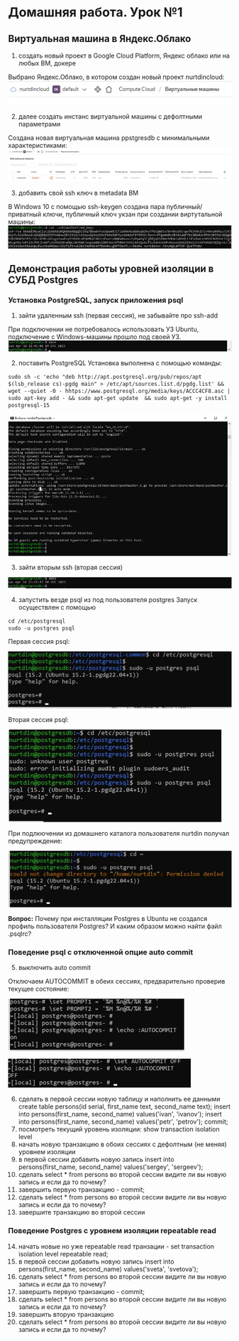 # Домашняя работа. Урок №1

## Виртуальная машина в Яндекс.Облако
1. создать новый проект в Google Cloud Platform, Яндекс облако или на любых ВМ, докере

Выбрано Яндекс.Облако, в котором создан новый проект nurtdincloud:
![Новый проект в Яндекс.Облако](/images/img1.jpg "Проект в Яндекс.Облако")

2. далее создать инстанс виртуальной машины с дефолтными параметрами

Создана новая виртуальная машина ppstgresdb с минимальными характеристиками:
![Экземпляр виртуальной машины в Яндекс.Облако](/images/img2.jpg "Экземпляр ВМ в Яндекс.Облако")

3. добавить свой ssh ключ в metadata ВМ

В Windows 10 с помощью ssh-keygen создана пара публичный/приватный ключи, публичный ключ укзан при создании виртутальной машины:
![Публичный ключ для виртуальной машины в Яндекс.Облако](/images/img3.jpg "Публичный ключ")

## Демонстрация работы уровней изоляции в СУБД Postgres
### Установка PostgreSQL, запуск приложения psql
1. зайти удаленным ssh (первая сессия), не забывайте про ssh-add

При подключении не потребовалось использовать УЗ Ubuntu, подключение с Windows-машины прошло под своей УЗ.
![Первая сессия через SSH](/images/img4.jpg "Первая сессия через SSH")

2. поставить PostgreSQL
Установка выполнена с помощью команды:
```console
sudo sh -c 'echo "deb http://apt.postgresql.org/pub/repos/apt $(lsb_release cs)-pgdg main" > /etc/apt/sources.list.d/pgdg.list' && wget --quiet -0 - hhtps://www.postgresql.org/media/keys/ACCC4CF8.asc | sudo apt-key add - && sudo apt-get update  && sudo apt-get -y install postgresql-15
```
![Результат установки Postgres 15](/images/img5.jpg "Результат установки Postgres 15")

3. зайти вторым ssh (вторая сессия)

![Вторая сессия через SSH](/images/img6.jpg "Вторая сессия через SSH")

4. запустить везде psql из под пользователя postgres
Запуск осуществлен с помощью
```console
cd /etc/postgresql
sudo -u postgres psql
```
Первая сессия psql:

![Первая сессия](/images/img7.jpg "Первая сессия")

Вторая сессия psql:

![Вторая сессия](/images/img8.jpg "Вторая сессия")

При подлкючении из домашнего каталога пользователя nurtdin получал предупреждение:

![Подключение из домашнего каталога](/images/img9.jpg "Подключение из домашнего каталога")

**Вопрос:** Почему при инсталляции Postgres в Ubuntu не создался профиль пользователя Postgres? И каким образом можно найти файл .psqlrc?

### Поведение psql с отключенной опцие auto commit
5. выключить auto commit

Отключаем AUTOCOMMIT в обеих сессиях, предварительно проверив текущее состояние:

![Значение по умолчанию AUTOCOMMIT](/images/img10.jpg "Значение по умолчанию AUTOCOMMIT")

![Отключение AUTOCOMMIT](/images/img11.jpg "Отключение AUTOCOMMIT")

6. сделать в первой сессии новую таблицу и наполнить ее данными create table persons(id serial, first_name text, second_name text); insert into persons(first_name, second_name) values('ivan', 'ivanov'); insert into persons(first_name, second_name) values('petr', 'petrov'); commit;
8. посмотреть текущий уровень изоляции: show transaction isolation level
9. начать новую транзакцию в обоих сессиях с дефолтным (не меняя) уровнем изоляции
10. в первой сессии добавить новую запись insert into persons(first_name, second_name) values('sergey', 'sergeev');
11. сделать select * from persons во второй сессии
видите ли вы новую запись и если да то почему?
11. завершить первую транзакцию - commit;
12. сделать select * from persons во второй сессии
видите ли вы новую запись и если да то почему?
13. завершите транзакцию во второй сессии
### Поведение Postgres с уровнем изоляции repeatable read
14. начать новые но уже repeatable read транзации - set transaction isolation level repeatable read;
15. в первой сессии добавить новую запись insert into persons(first_name, second_name) values('sveta', 'svetova');
16. сделать select * from persons во второй сессии
видите ли вы новую запись и если да то почему?
17. завершить первую транзакцию - commit;
18. сделать select * from persons во второй сессии
видите ли вы новую запись и если да то почему?
19. завершить вторую транзакцию
20. сделать select * from persons во второй сессии
видите ли вы новую запись и если да то почему?

